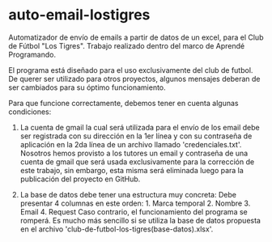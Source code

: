 # auto-email-lostigres
Automatizador de envío de emails a partir de datos de un excel, para el Club de Fútbol "Los Tigres". Trabajo realizado dentro del marco de Aprendé Programando.

El programa está diseñado para el uso exclusivamente del club de futbol. De querer ser utilizado para otros proyectos, algunos mensajes deberan de ser cambiados para su óptimo funcionamiento.

Para que funcione correctamente, debemos tener en cuenta algunas condiciones:

  1. La cuenta de gmail la cual será utilizada para el envío de los email debe ser registrada con su dirección en la 1er línea y con su       contraseña de aplicación en la 2da línea de un archivo llamado 'credenciales.txt'. Nosotros hemos provisto a los tutores un email y         contraseña de una cuenta de gmail que será usada exclusivamente para la corrección de este trabajo, sin embargo, esta misma será            eliminada luego para la publicación del proyecto en GitHub.

  2. La base de datos debe tener una estructura muy concreta: Debe presentar 4 columnas en este orden:
    1. Marca temporal
    2. Nombre
    3. Email
    4. Request
  Caso contrario, el funcionamiento del programa se romperá. Es mucho más sencillo si se utiliza la base de datos propuesta en el archivo     'club-de-futbol-los-tigres(base-datos).xlsx'.

